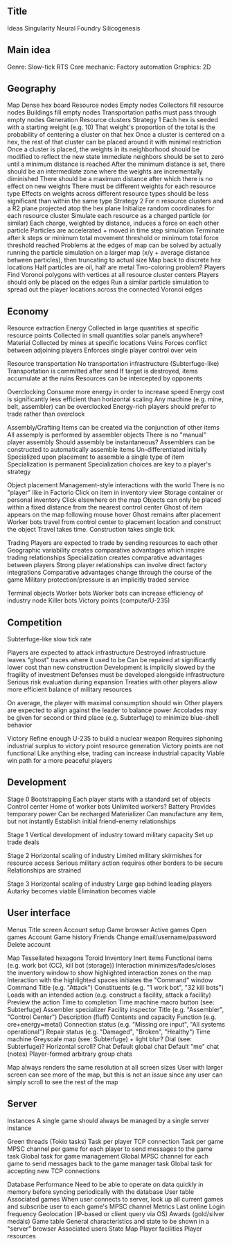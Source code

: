 ## Title

Ideas
    Singularity
    Neural Foundry
    Silicogenesis

## Main idea

Genre: Slow-tick RTS
Core mechanic: Factory automation
Graphics: 2D

## Geography

Map
    Dense hex board
    Resource nodes
    Empty nodes
        Collectors fill resource nodes
        Buildings fill empty nodes
        Transportation paths must pass through empty nodes
    Generation
        Resource clusters
            Strategy 1
                Each hex is seeded with a starting weight (e.g. 10)
                That weight's proportion of the total is the probability of centering a cluster on that hex
                Once a cluster is centered on a hex, the rest of that cluster can be placed around it with minimal restriction
                Once a cluster is placed, the weights in its neighborhood should be modified to reflect the new state
                    Immediate neighbors should be set to zero until a minimum distance is reached
                    After the minimum distance is set, there should be an intermediate zone where the weights are incrementally diminished
                    There should be a maximum distance after which there is no effect on new weights
                    There must be different weights for each resource type
                    Effects on weights across different resource types should be less significant than within the same type
            Strategy 2
                For n resource clusters and a R2 plane projected atop the hex plane
                Initialize random coordinates for each resource cluster
                Simulate each resource as a charged particle (or similar)
                    Each charge, weighted by distance, induces a force on each other particle
                    Particles are accelerated + moved in time step simulation
                    Terminate after k steps or minimum total movement threshold or minimum total force threshold reached
                    Problems at the edges of map can be solved by actually running the particle simulation on a larger map (x/y + average distance between particles), then truncating to actual size
                Map back to discrete hex locations
                Half particles are oil, half are metal
                    Two-coloring problem?
        Players
            Find Voronoi polygons with vertices at all resource cluster centers
            Players should only be placed on the edges
            Run a similar particle simulation to spread out the player locations across the connected Voronoi edges

## Economy

Resource extraction
    Energy
        Collected in large quantities at specific resource points
        Collected in small quantities solar panels anywhere?
    Material
        Collected by mines at specific locations
    Veins
        Forces conflict between adjoining players
        Enforces single player control over vein

Resource transportation
    No transportation infrastructure (Subterfuge-like)
    Transportation is committed after send
    If target is destroyed, items accumulate at the ruins
    Resources can be intercepted by opponents

Overclocking
    Consume more energy in order to increase speed
    Energy cost is significantly less efficient than horizontal scaling
    Any machine (e.g. mine, belt, assembler) can be overclocked
    Energy-rich players should prefer to trade rather than overclock

Assembly/Crafting
    Items can be created via the conjunction of other items
    All assemply is performed by assembler objects
        There is no "manual" player assembly
    Should assembly be instantaneous?
    Assemblers can be constructed to automatically assemble items
        Un-differentiated initially
        Specialized upon placement to assemble a single type of item
        Specialization is permanent
        Specialization choices are key to a player's strategy

Object placement
    Management-style interactions with the world
        There is no "player" like in Factorio
    Click on item in inventory view
        Storage container or personal inventory
    Click elsewhere on the map
        Objects can only be placed within a fixed distance from the nearest control center
        Ghost of item appears on the map following mouse hover
        Ghost remains after placement
        Worker bots travel from control center to placement location and construct the object
        Travel takes time. Construction takes single tick.

Trading
    Players are expected to trade by sending resources to each other
    Geographic variability creates comparative advantages which inspire trading relationships
    Specialization creates comparative advantages between players
    Strong player relationships can involve direct factory integrations
    Comparative advantages change through the course of the game
    Military protection/pressure is an implicitly traded service

Terminal objects
    Worker bots
        Worker bots can increase efficiency of industry node
    Killer bots
    Victory points (compute/U-235)

## Competition

Subterfuge-like slow tick rate

Players are expected to attack infrastructure
    Destroyed infrastructure leaves "ghost" traces where it used to be
        Can be repaired at significantly lower cost than new construction
    Development is implicily slowed by the fragility of investment
        Defenses must be developed alongside infrastructure
        Serious risk evaluation during expansion
        Treaties with other players allow more efficient balance of military resources

On average, the player with maximal consumption should win
    Other players are expected to align against the leader to balance power
    Accolades may be given for second or third place (e.g. Subterfuge) to minimize blue-shell behavior

Victory
    Refine enough U-235 to build a nuclear weapon
    Requires siphoning industrial surplus to victory point resource generation
    Victory points are not functional
    Like anything else, trading can increase industrial capacity
        Viable win path for a more peaceful players

## Development

Stage 0
    Bootstrapping
    Each player starts with a standard set of objects
        Control center
            Home of worker bots
            Unlimited workers?
        Battery
            Provides temporary power
            Can be recharged
        Materializer
            Can manufacture any item, but not instantly
    Establish initial friend-enemy relationships

Stage 1
    Vertical development of industry toward military capacity
    Set up trade deals

Stage 2
    Horizontal scaling of industry
    Limited military skirmishes for resource access
    Serious military action requires other borders to be secure
    Relationships are strained

Stage 3
    Horizontal scaling of industry
    Large gap behind leading players
    Autarky becomes viable
    Elimination becomes viable

## User interface

Menus
	Title screen
	Account setup
	Game browser
		Active games
		Open games
	Account
		Game history
		Friends
		Change email/username/password
		Delete account

Map
    Tessellated hexagons
    Toroid
Inventory
    Inert items
    Functional items (e.g. work bot (CC), kill bot (storage))
        Interaction minimizes/fades/closes the inventory window to show highlighted interaction zones on the map
        Interaction with the highlighted spaces initiates the "Command" window
Command
    Title (e.g. "Attack")
    Constituents (e.g. "1 work bot", "32 kill bots")
    Loads with an intended action (e.g. construct a facility, attack a facility)
    Preview the action
        Time to completion
    Time machine macro button (see: Subterfuge)
Assembler specializer
Facility inspector
    Title (e.g. "Assembler", "Control Center")
    Description (fluff)
    Contents and capacity
    Function (e.g. ore+energy=metal)
    Connection status (e.g. "Missing ore input", "All systems operational")
    Repair status (e.g. "Damaged", "Broken", "Healthy")
Time machine
    Greyscale map (see: Subterfuge) + light blur?
    Dial (see: Subterfuge)? Horizontal scroll?
Chat
    Default global chat
    Default "me" chat (notes)
    Player-formed arbitrary group chats

Map always renders the same resolution at all screen sizes
    User with larger screen can see more of the map, but this is not an issue since any user can simply scroll to see the rest of the map

## Server

Instances
    A single game should always be managed by a single server instance

Green threads (Tokio tasks)
    Task per player TCP connection
    Task per game
        MPSC channel per game for each player to send messages to the game task
    Global task for game management
        Global MPSC channel for each game to send messages back to the game manager task
    Global task for accepting new TCP connections

Database
    Performance
        Need to be able to operate on data quickly in memory before syncing periodically with the database
    User table
        Associated games
        When user connects to server, look up all current games and subscribe user to each game's MPSC channel
        Metrics
            Last online
            Login frequency
            Geolocation (IP-based or client query via OS)
        Awards (gold/silver medals)
    Game table
        General characteristics and state to be shown in a "server" browser
        Associated users
        State
            Map
            Player facilities
            Player resources

